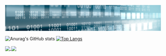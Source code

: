 <img src=banner.jpg>

![Anurag's GitHub stats](https://github-readme-stats.vercel.app/api?username=kesermustafa&show_icons=true&theme=transparent) [![Top Langs](https://github-readme-stats.vercel.app/api/top-langs/?username=kesermustafa)](https://github.com/kesermustafa/github-readme-stats)

<a href="https://github.com/kesermustafa/github-readme-stats">
  <img align="center" src="https://github-readme-stats.vercel.app/api/pin/?username=kesermustafa&repo=github-readme-stats" />
</a>
<a href="https://github.com/kesermustafa/convoychat">
  <img align="center" src="https://github-readme-stats.vercel.app/api/pin/?username=kesermustafa&repo=convoychat" />
</a>
